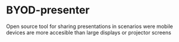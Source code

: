 # BYOD-presenter
Open source tool for sharing presentations in scenarios were mobile devices are more accesible than large displays or projector screens
